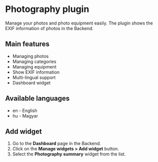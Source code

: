 # Photography plugin
Manage your photos and photo equipment easily. The plugin shows the EXIF information of photos in the Backend.

## Main features
* Managing photos
* Managing categories
* Managing equipment
* Show EXIF information
* Multi-lingual support
* Dashboard widget

## Available languages
* en - English
* hu - Magyar

## Add widget
1. Go to the __Dashboard__ page in the Backend.
1. Click on the __Manage widgets > Add widget__ button.
1. Select the __Photography summary__ widget from the list.
